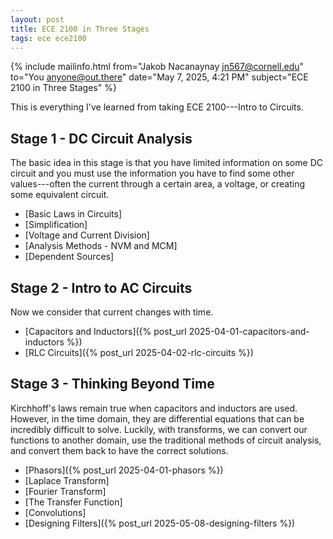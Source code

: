 ```yaml
---
layout: post
title: ECE 2100 in Three Stages
tags: ece ece2100
---
```


{% include mailinfo.html from="Jakob Nacanaynay <jn567@cornell.edu>" to="You <anyone@out.there>" date="May 7, 2025, 4:21 PM" subject="ECE 2100 in Three Stages" %}

This is everything I've learned from taking ECE 2100---Intro to Circuits.

## Stage 1 - DC Circuit Analysis

The basic idea in this stage is that you have limited information on some DC circuit and you must use the information you have to find some other values---often the current through a certain area, a voltage, or creating some equivalent circuit.

- [Basic Laws in Circuits]
- [Simplification]
- [Voltage and Current Division]
- [Analysis Methods - NVM and MCM]
- [Dependent Sources]

## Stage 2 - Intro to AC Circuits

Now we consider that current changes with time.

- [Capacitors and Inductors]({% post_url 2025-04-01-capacitors-and-inductors %})
- [RLC Circuits]({% post_url 2025-04-02-rlc-circuits %})

## Stage 3 - Thinking Beyond Time

Kirchhoff's laws remain true when capacitors and inductors are used. However, in the time domain, they are differential equations that can be incredibly difficult to solve. Luckily, with transforms, we can convert our functions to another domain, use the traditional methods of circuit analysis, and convert them back to have the correct solutions.

- [Phasors]({% post_url 2025-04-01-phasors %})
- [Laplace Transform]
- [Fourier Transform]
- [The Transfer Function]
- [Convolutions]
- [Designing Filters]({% post_url 2025-05-08-designing-filters %})
